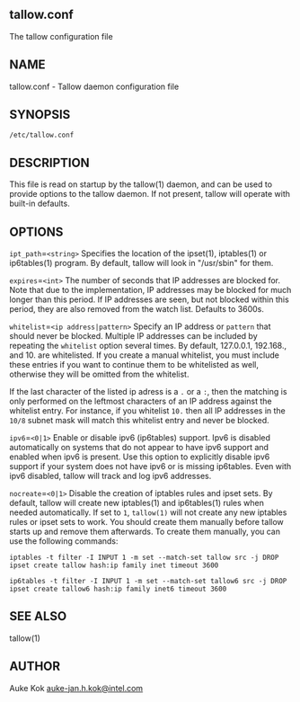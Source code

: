 
## tallow.conf

The tallow configuration file

## NAME

tallow.conf - Tallow daemon configuration file

## SYNOPSIS

`/etc/tallow.conf`

## DESCRIPTION

This file is read on startup by the tallow(1) daemon, and can
be used to provide options to the tallow daemon. If not present,
tallow will operate with built-in defaults.

## OPTIONS

`ipt_path`=`<string>`
Specifies the location of the ipset(1), iptables(1) or ip6tables(1)
program. By default, tallow will look in "/usr/sbin" for them.

`expires`=`<int>`
The number of seconds that IP addresses are blocked for. Note that
due to the implementation, IP addresses may be blocked for much
longer than this period. If IP addresses are seen, but not
blocked within this period, they are also removed from the
watch list. Defaults to 3600s.

`whitelist`=`<ip address|pattern>`
Specify an IP address or `pattern` that should never be
blocked. Multiple IP addresses can be included by repeating the
`whitelist` option several times. By default, 127.0.0.1, 192.168., and
10. are whitelisted. If you create a manual whitelist, you must include
these entries if you want to continue them to be whitelisted as
well, otherwise they will be omitted from the whitelist.

If the last character of the listed ip adress is a `.` or a `:`, then
the matching is only performed on the leftmost characters of an IP
address against the whitelist entry. For instance, if you whitelist
`10.` then all IP addresses in the `10/8` subnet mask will match this
whitelist entry and never be blocked.

`ipv6`=`<0|1>`
Enable or disable ipv6 (ip6tables) support. Ipv6 is disabled
automatically on systems that do not appear to have ipv6 support
and enabled when ipv6 is present. Use this option to explicitly
disable ipv6 support if your system does not have ipv6 or is
missing ip6tables. Even with ipv6 disabled, tallow will track
and log ipv6 addresses.

`nocreate`=`<0|1>`
Disable the creation of iptables rules and ipset sets. By default,
tallow will create new iptables(1) and ip6tables(1) rules when needed
automatically. If set to `1`, `tallow(1)` will not create any new
iptables rules or ipset sets to work. You should create them manually
before tallow starts up and remove them afterwards. To create them
manually, you can use the following commands:

  ```
  iptables -t filter -I INPUT 1 -m set --match-set tallow src -j DROP
  ipset create tallow hash:ip family inet timeout 3600

  ip6tables -t filter -I INPUT 1 -m set --match-set tallow6 src -j DROP
  ipset create tallow6 hash:ip family inet6 timeout 3600
  ```

## SEE ALSO

tallow(1)

## AUTHOR

Auke Kok <auke-jan.h.kok@intel.com>

